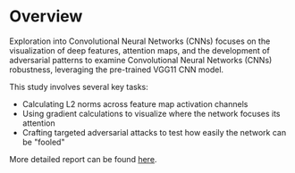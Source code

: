 # Overview
Exploration into Convolutional Neural Networks (CNNs) focuses on the visualization of deep features, attention maps, and the development of adversarial patterns to examine Convolutional Neural Networks (CNNs) robustness, leveraging the pre-trained VGG11 CNN model.

This study involves several key tasks: 
- Calculating L2 norms across feature map activation channels 
- Using gradient calculations to visualize where the network focuses its attention
- Crafting targeted adversarial attacks to test how easily the network can be "fooled"

More detailed report can be found [here](https://github.com/nikapotato/cnn_visualization_adversarial_patterns/blob/main/report.ipynb).
